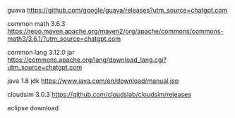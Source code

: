 guava
https://github.com/google/guava/releases?utm_source=chatgpt.com

common math 3.6.3
https://repo.maven.apache.org/maven2/org/apache/commons/commons-math3/3.6.1/?utm_source=chatgpt.com

common lang 3.12.0 jar
https://commons.apache.org/lang/download_lang.cgi?utm_source=chatgpt.com

java 1.8 jdk
https://www.java.com/en/download/manual.jsp

cloudsim 3.0.3
https://github.com/cloudslab/cloudsim/releases

eclipse download